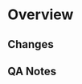 # Overview
<!-- This should be a concise but informative couple of sentences that talk through what problem is being solved and what was done to solve that problem in the PR. If you don't know the problem you're solving, ask a PM! (Preferably long before opening a PR, though.) -->

## Changes
<!-- This should be a bulleted list of changes. Keep it short but a bit more informative than a commit message. The idea is to give the reviewer (and to an extent, even QA) a good idea as to what all changed before they even look at code. Mention functions that have changed, new files changed or renamed, added routes, etc. Ideally, we should update the package.json versioning for repos such as DUI, fulfillment center, etc. -->

## QA Notes
<!-- How did you test this? How can QA go about testing this? If you don't have an answer for one, find one! If there's nothing really to test, please note that here and be prepared to potentially answer as to why. -->
